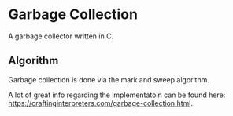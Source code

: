 # Garbage Collection

A garbage collector written in C.

## Algorithm
Garbage collection is done via the mark and sweep algorithm. 

A lot of great info regarding the implementatoin can be found here: https://craftinginterpreters.com/garbage-collection.html.
